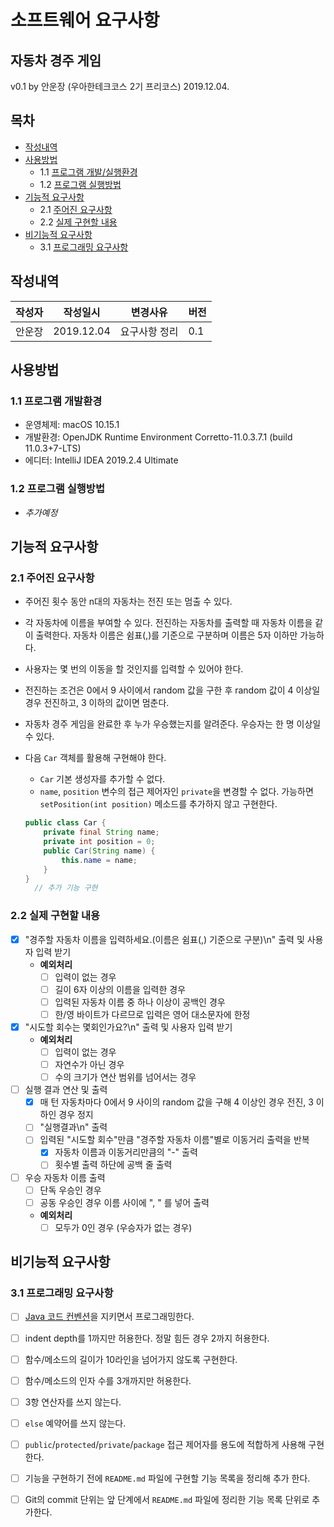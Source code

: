 # 소프트웨어 요구사항
## 자동차 경주 게임
v0.1 by
안운장
(우아한테크코스 2기 프리코스)
2019.12.04.

## 목차
  * [작성내역](#작성내역)
  * [사용방법](#사용방법)
    * 1.1 [프로그램 개발/실행환경](#11-프로그램-개발/실행환경)
    * 1.2 [프로그램 실행방법](#12-프로그램-실행방법)
  * [기능적 요구사항](#기능적-요구사항)
    * 2.1 [주어진 요구사항](#21-주어진-요구사항)
    * 2.2 [실제 구현할 내용](#22-실제-구현할-내용)
  * [비기능적 요구사항](#비기능적-요구사항)
    * 3.1 [프로그래밍 요구사항](#31-프로그래밍-요구사항)

## 작성내역
| 작성자 | 작성일시 | 변경사유 | 버전 |
| ------ | -------- | ---------| -----|
| 안운장 | 2019.12.04 | 요구사항 정리 | 0.1 |

## 사용방법
### 1.1 프로그램 개발환경

- 운영체제: macOS 10.15.1
- 개발환경: OpenJDK Runtime Environment Corretto-11.0.3.7.1 (build 11.0.3+7-LTS)
- 에디터: IntelliJ IDEA 2019.2.4 Ultimate

### 1.2 프로그램 실행방법

- _추가예정_

## 기능적 요구사항

### 2.1 주어진 요구사항
- 주어진 횟수 동안 n대의 자동차는 전진 또는 멈출 수 있다.
- 각 자동차에 이름을 부여할 수 있다. 전진하는 자동차를 출력할 때 자동차 이름을 같이 출력한다. 자동차 이름은 쉼표(,)를 기준으로 구분하며 이름은 5자 이하만 가능하다.
- 사용자는 몇 번의 이동을 할 것인지를 입력할 수 있어야 한다.
- 전진하는 조건은 0에서 9 사이에서 random 값을 구한 후 random 값이 4 이상일 경우 전진하고, 3 이하의 값이면 멈춘다.
- 자동차 경주 게임을 완료한 후 누가 우승했는지를 알려준다. 우승자는 한 명 이상일 수 있다.
- 다음 `Car` 객체를 활용해 구현해야 한다.
  - `Car` 기본 생성자를 추가할 수 없다.
  - `name`, `position` 변수의 접근 제어자인 `private`을 변경할 수 없다. 가능하면 `setPosition(int position)` 메소드를 추가하지 않고 구현한다.
  
  ```java
  public class Car {
      private final String name;
      private int position = 0;
      public Car(String name) {
          this.name = name;
      }
  }
    // 추가 기능 구현
  ```

### 2.2 실제 구현할 내용
- [x] "경주할 자동차 이름을 입력하세요.(이름은 쉼표(,) 기준으로 구분)\n" 출력 및 사용자 입력 받기
  - **예외처리**   
    - [ ] 입력이 없는 경우
    - [ ] 길이 6자 이상의 이름을 입력한 경우
    - [ ] 입력된 자동차 이름 중 하나 이상이 공백인 경우
    - [ ] 한/영 바이트가 다르므로 입력은 영어 대소문자에 한정
    
- [x] "시도할 회수는 몇회인가요?\n" 출력 및 사용자 입력 받기
  - **예외처리**
    - [ ] 입력이 없는 경우
    - [ ] 자연수가 아닌 경우
    - [ ] 수의 크기가 연산 범위를 넘어서는 경우
    
- [ ] 실행 결과 연산 및 출력
  - [x] 매 턴 자동차마다 0에서 9 사이의 random 값을 구해 4 이상인 경우 전진, 3 이하인 경우 정지
  - [ ] "실행결과\n" 출력
  - [ ] 입력된 "시도할 회수"만큼 "경주할 자동차 이름"별로 이동거리 출력을 반복
    - [x] 자동차 이름과 이동거리만큼의 "-" 출력
    - [ ] 횟수별 출력 하단에 공백 줄 출력
    
- [ ] 우승 자동차 이름 출력
  - [ ] 단독 우승인 경우
  - [ ] 공동 우승인 경우 이름 사이에 ", " 를 넣어 출력
  - **예외처리**
    - [ ] 모두가 0인 경우 (우승자가 없는 경우) 

## 비기능적 요구사항

### 3.1 프로그래밍 요구사항
- [ ] [Java 코드 컨벤션](https://naver.github.io/hackday-conventions-java/)을 지키면서 프로그래밍한다.
- [ ] indent depth를 1까지만 허용한다. 정말 힘든 경우 2까지 허용한다.
- [ ] 함수/메소드의 길이가 10라인을 넘어가지 않도록 구현한다.
- [ ] 함수/메소드의 인자 수를 3개까지만 허용한다.
- [ ] 3항 연산자를 쓰지 않는다.
- [ ] `else` 예약어를 쓰지 않는다.
- [ ] `public`/`protected`/`private`/`package` 접근 제어자를 용도에 적합하게 사용해 구현한다.
- [ ] 기능을 구현하기 전에 `README.md` 파일에 구현할 기능 목록을 정리해 추가 한다.
- [ ] Git의 commit 단위는 앞 단계에서 `README.md` 파일에 정리한 기능 목록 단위로 추가한다.


